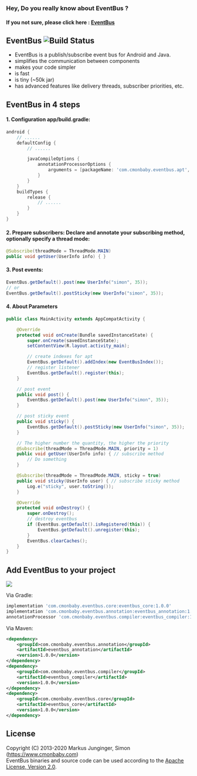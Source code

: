 ### Hey, Do you really know about EventBus ?
#### If you not sure, please click here : [EventBus](https://www.cmonbaby.com/posts/netease_eventbus.html)

## EventBus ![Build Status](https://travis-ci.org/greenrobot/EventBus.svg?branch=master)

* EventBus is a publish/subscribe event bus for Android and Java.
* simplifies the communication between components
* makes your code simpler
* is fast
* is tiny (~50k jar)
* has advanced features like delivery threads, subscriber priorities, etc.

## EventBus in 4 steps

#### 1. Configuration app/build.gradle:
```gradle
android {
    // ......
    defaultConfig {
        // ......

        javaCompileOptions {
            annotationProcessorOptions {
                arguments = [packageName: 'com.cmonbaby.eventbus.apt', className: 'EventBusIndex']
            }
        }
    }
    buildTypes {
        release {
            // ......
        }
    }
}
```

#### 2. Prepare subscribers: Declare and annotate your subscribing method, optionally specify a thread mode:
```java
@Subscribe(threadMode = ThreadMode.MAIN)
public void getUser(UserInfo info) { }
```

#### 3. Post events:
```java
EventBus.getDefault().post(new UserInfo("simon", 35));
// or
EventBus.getDefault().postSticky(new UserInfo("simon", 35));
```

#### 4. About Parameters
```java
public class MainActivity extends AppCompatActivity {

    @Override
    protected void onCreate(Bundle savedInstanceState) {
        super.onCreate(savedInstanceState);
        setContentView(R.layout.activity_main);

        // create indexes for apt
        EventBus.getDefault().addIndex(new EventBusIndex());
        // register listener
        EventBus.getDefault().register(this);
    }

    // post event
    public void post() {
        EventBus.getDefault().post(new UserInfo("simon", 35));
    }

    // post sticky event
    public void sticky() {
        EventBus.getDefault().postSticky(new UserInfo("simon", 35));
    }

    // The higher number the quantity, the higher the priority
    @Subscribe(threadMode = ThreadMode.MAIN, priority = 1)
    public void getUser(UserInfo info) { // subscribe method
        // Do something
    }

    @Subscribe(threadMode = ThreadMode.MAIN, sticky = true)
    public void sticky(UserInfo user) { // subscribe sticky method
        Log.e("sticky", user.toString());
    }

    @Override
    protected void onDestroy() {
        super.onDestroy();
        // destroy eventbus
        if (EventBus.getDefault().isRegistered(this)) {
            EventBus.getDefault().unregister(this);
        }
        EventBus.clearCaches();
    }
}
```

## Add EventBus to your project
<a href="https://www.cmonbaby.com/posts/netease_modular.html">
<img src="https://img.shields.io/bintray/v/cmonbaby/simon/eventbus_annotation?label=maven-central"></a>

Via Gradle:
```gradle
implementation 'com.cmonbaby.eventbus.core:eventbus_core:1.0.0'
implementation 'com.cmonbaby.eventbus.annotation:eventbus_annotation:1.0.0'
annotationProcessor 'com.cmonbaby.eventbus.compiler:eventbus_compiler:1.0.0'
```

Via Maven:
```xml
<dependency>
    <groupId>com.cmonbaby.eventbus.annotation</groupId>
    <artifactId>eventbus_annotation</artifactId>
    <version>1.0.0</version>
</dependency>
<dependency>
    <groupId>com.cmonbaby.eventbus.compiler</groupId>
    <artifactId>eventbus_compiler</artifactId>
    <version>1.0.0</version>
</dependency>
<dependency>
    <groupId>com.cmonbaby.eventbus.core</groupId>
    <artifactId>eventbus_core</artifactId>
    <version>1.0.0</version>
</dependency>
```

## License

Copyright (C) 2013-2020 Markus Junginger, Simon (https://www.cmonbaby.com)  
EventBus binaries and source code can be used according to the [Apache License, Version 2.0](LICENSE).
